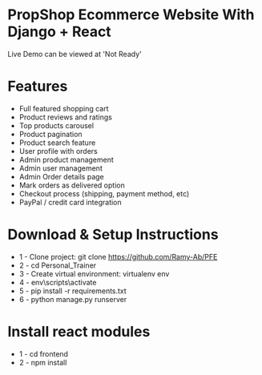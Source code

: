 # PropShop Ecommerce Website With Django + React

Live Demo can be viewed at 'Not Ready'






# Features
* Full featured shopping cart
* Product reviews and ratings
* Top products carousel
* Product pagination
* Product search feature
* User profile with orders
* Admin product management
* Admin user management
* Admin Order details page
* Mark orders as delivered option
* Checkout process (shipping, payment method, etc)
* PayPal / credit card integration


# Download & Setup Instructions

* 1 - Clone project: git clone https://github.com/Ramy-Ab/PFE
* 2 - cd Personal_Trainer
* 3 - Create virtual environment: virtualenv env
* 4 - env\scripts\activate
* 5 - pip install -r requirements.txt
* 6 - python manage.py runserver

# Install react modules
* 1 - cd frontend
* 2 - npm install
